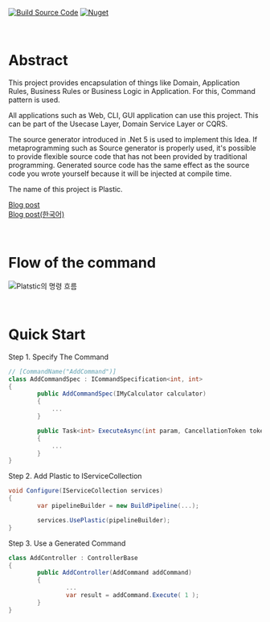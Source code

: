 ﻿
[![Build Source Code](https://github.com/sang-hyeon/PlasticCommand/actions/workflows/continous-integration.yaml/badge.svg)](https://github.com/sang-hyeon/PlasticCommand/actions/workflows/continous-integration.yaml)
[![Nuget](https://img.shields.io/nuget/v/PlasticCommand)](https://www.nuget.org/packages/PlasticCommand/)

<br>

# Abstract
This project provides encapsulation of things like Domain, Application Rules, Business Rules or Business Logic in Application. For this, Command pattern is used.

All applications such as Web, CLI, GUI application can use this project.
This can be part of the Usecase Layer, Domain Service Layer or CQRS.

The source generator introduced in .Net 5 is used to implement this Idea. If metaprogramming such as Source generator is properly used, it's possible to provide flexible source code that has not been provided by traditional programming.
Generated source code has the same effect as the source code you wrote yourself because it will be injected at compile time.

The name of this project is Plastic.

[Blog post](https://medium.com/@Thwj/heres-a-new-proposal-to-encapsulate-domain-layer-5940dc6c738) <br>
[Blog post(한국어)](https://medium.com/@Thwj/%EC%83%88%EB%A1%9C%EC%9A%B4-domain-layer%EC%9D%98-%EC%BA%A1%EC%8A%90%ED%99%94-5661a3240184)

<br>

# Flow of the command
![Platstic의 명령 흐름](docs/resources/flow.jpg)

<br>

# Quick Start

Step 1. Specify The Command
```cs
// [CommandName("AddCommand")]
class AddCommandSpec : ICommandSpecification<int, int>
{
        public AddCommandSpec(IMyCalculator calculator)
        { 
            ...
        }

        public Task<int> ExecuteAsync(int param, CancellationToken token = default)
        {
            ...
        }
}
```

Step 2. Add Plastic to IServiceCollection
```cs
void Configure(IServiceCollection services)
{
        var pipelineBuilder = new BuildPipeline(...);

        services.UsePlastic(pipelineBuilder);
}
```

Step 3. Use a Generated Command
```cs
class AddController : ControllerBase
{
        public AddController(AddCommand addCommand)
        {
                ...
                var result = addCommand.Execute( 1 );
        }
}
```
